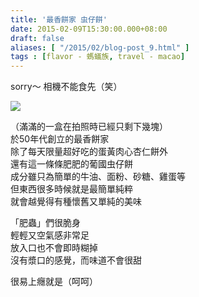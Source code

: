 ```yaml
---
title: '最香餅家 虫仔餅'
date: 2015-02-09T15:30:00.000+08:00
draft: false
aliases: [ "/2015/02/blog-post_9.html" ]
tags : [flavor - 螞蟻族, travel - macao]
---
```


sorry～ 相機不能食先（笑）  

![](/images/macau07.jpg)

（滿滿的一盒在拍照時已經只剩下幾塊）  
於50年代創立的最香餅家  
除了每天限量超好吃的蛋黃肉心杏仁餅外  
還有這一條條肥肥的葡國虫仔餅  
成分雖只為簡單的牛油、面粉、砂糖、雞蛋等  
但東西很多時候就是最簡單純粹  
就會越覺得有種懷舊又單純的美味  
  
「肥蟲」們很脆身  
輕輕又空氣感非常足  
放入口也不會即時糊掉  
沒有漿口的感覺，而味道不會很甜  
  
很易上癮就是（呵呵）
